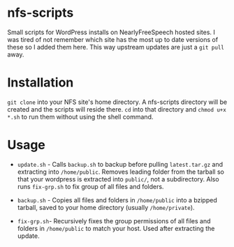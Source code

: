 nfs-scripts
===========

Small scripts for WordPress installs on NearlyFreeSpeech hosted sites. I was tired of not remember which site has the most up to date versions of these so I added them here. This way upstream updates are just a `git pull` away.

Installation
====

`git clone` into your NFS site's home directory. A nfs-scripts directory will be created and the scripts will reside there.
`cd` into that directory and `chmod u+x *.sh` to run them without using the shell command.

Usage
===

* `update.sh` - Calls `backup.sh` to backup before pulling `latest.tar.gz` and extracting into `/home/public`. Removes leading folder from the tarball so that your wordpress is extracted into `public/`, not a subdirectory. Also runs `fix-grp.sh` to fix group of all files and folders.

* `backup.sh` - Copies all files and folders in `/home/public` into a bzipped tarball, saved to your home directory (usually `/home/private`).

* `fix-grp.sh`- Recursively fixes the group permissions of all files and folders in `/home/public` to match your host. Used after extracting the update.
